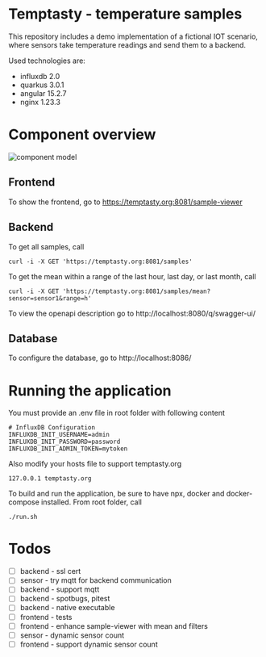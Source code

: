 # Temptasty - temperature samples

This repository includes a demo implementation of a fictional IOT scenario,
where sensors take temperature readings and send them to a backend.

Used technologies are:

- influxdb 2.0
- quarkus 3.0.1
- angular 15.2.7
- nginx 1.23.3

# Component overview
![component model](http://www.plantuml.com/plantuml/proxy?cache=no&src=https://raw.github.com/d0ms0n/Temptasty/master/components.iuml)
## Frontend

To show the frontend, go to https://temptasty.org:8081/sample-viewer

## Backend

To get all samples, call

```
curl -i -X GET 'https://temptasty.org:8081/samples'
```

To get the mean within a range of the last hour, last day, or last month, call

```
curl -i -X GET 'https://temptasty.org:8081/samples/mean?sensor=sensor1&range=h'
```

To view the openapi description go to http://localhost:8080/q/swagger-ui/

## Database

To configure the database, go to http://localhost:8086/

# Running the application

You must provide an .env file in root folder with following content

```
# InfluxDB Configuration
INFLUXDB_INIT_USERNAME=admin
INFLUXDB_INIT_PASSWORD=password
INFLUXDB_INIT_ADMIN_TOKEN=mytoken
```

Also modify your hosts file to support temptasty.org

```
127.0.0.1 temptasty.org
```

To build and run the application, be sure to have npx, docker and docker-compose installed.
From root folder, call

```
./run.sh
```

# Todos

- [ ] backend - ssl cert
- [ ] sensor - try mqtt for backend communication
- [ ] backend - support mqtt
- [ ] backend - spotbugs, pitest
- [ ] backend - native executable
- [ ] frontend - tests
- [ ] frontend - enhance sample-viewer with mean and filters
- [ ] sensor - dynamic sensor count
- [ ] frontend - support dynamic sensor count
